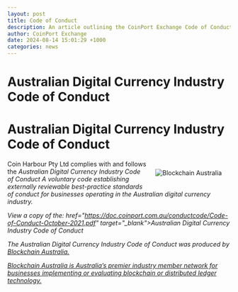 ```yaml
---
layout: post
title: Code of Conduct
description: An article outlining the CoinPort Exchange Code of Conduct.
author: CoinPort Exchange
date: 2024-08-14 15:01:29 +1000
categories: news
---
```

# Australian Digital Currency Industry Code of Conduct
# Australian Digital Currency Industry Code of Conduct

<img src="https://doc.coinport.com.au/news/images/Blockchain-Australia.png" alt="Blockchain Australia" class="center" style="max-width: 400px; float: right; padding: 20px;">

Coin Harbour Pty Ltd complies with and follows the <i>Australian Digital Currency Industry Code of Conduct    A voluntary code establishing externally reviewable best-practice standards of conduct for businesses operating in the Australian digital currency industry. 

View a copy of the:  href="https://doc.coinport.com.au/conductcode/Code-of-Conduct-October-2021.pdf" target="_blank">Australian Digital Currency Industry Code of Conduct

The Australian Digital Currency Industry Code of Conduct was produced by <a href="https://blockchainaustralia.org/" target="_blank">Blockchain Australia.   

Blockchain Australia is Australia’s premier industry member network for businesses implementing or evaluating blockchain or distributed ledger technology.
